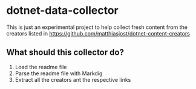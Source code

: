 # dotnet-data-collector
This is just an experimental project to help collect fresh content from the creators listed in https://github.com/matthiasjost/dotnet-content-creators


## What should this collector do?

1. Load the readme file
2. Parse the readme file with Markdig
3. Extract all the creators ant the respective links
